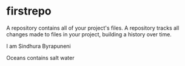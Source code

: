 # firstrepo
A repository contains all of your project's files. A repository tracks all changes made to files in your project, building a history over time.

I am Sindhura Byrapuneni

Oceans contains salt water
